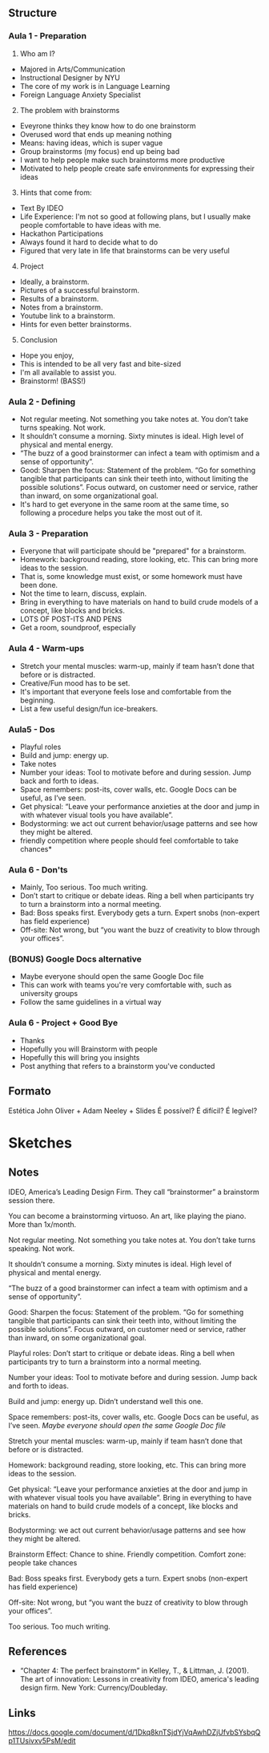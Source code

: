 ## Structure

### Aula 1 - Preparation

1. Who am I? 
* Majored in Arts/Communication
* Instructional Designer by NYU
* The core of my work is in Language Learning
* Foreign Language Anxiety Specialist

2. The problem with brainstorms
* Eveyrone thinks they know how to do one brainstorm
* Overused word that ends up meaning nothing
* Means: having ideas, which is super vague
* Group brainstorms (my focus) end up being bad
* I want to help people make such brainstorms more productive
* Motivated to help people create safe environments for expressing their ideas

3. Hints that come from:
* Text By IDEO
* Life Experience: I'm not so good at following plans, but I usually make people comfortable to have ideas with me.
* Hackathon Participations
* Always found it hard to decide what to do
* Figured that very late in life that brainstorms can be very useful

4. Project
* Ideally, a brainstorm.
* Pictures of a successful brainstorm.
* Results of a brainstorm.
* Notes from a brainstorm.
* Youtube link to a brainstorm.
* Hints for even better brainstorms.

5. Conclusion
* Hope you enjoy,
* This is intended to be all very fast and bite-sized
* I'm all available to assist you.
* Brainstorm! (BASS!)

### Aula 2 - Defining
* Not regular meeting. Not something you take notes at. You don’t take turns speaking. Not work.
* It shouldn’t consume a morning. Sixty minutes is ideal. High level of physical and mental energy.
* “The buzz of a good brainstormer can infect a team with optimism and a sense of opportunity”.
* Good: Sharpen the focus: Statement of the problem. “Go for something tangible that participants can sink their teeth into, without limiting the possible solutions”. Focus outward, on customer need or service, rather than inward, on some organizational goal.
* It's hard to get everyone in the same room at the same time, so following a procedure helps you take the most out of it.

### Aula 3 - Preparation
* Everyone that will participate should be "prepared" for a brainstorm.
* Homework: background reading, store looking, etc. This can bring more ideas to the session.
* That is, some knowledge must exist, or some homework must have been done.
* Not the time to learn, discuss, explain.
* Bring in everything to have materials on hand to build crude models of a concept, like blocks and bricks.
* LOTS OF POST-ITS AND PENS
* Get a room, soundproof, especially

### Aula 4 - Warm-ups
* Stretch your mental muscles: warm-up, mainly if team hasn’t done that before or is distracted.
* Creative/Fun mood has to be set.
* It's important that everyone feels lose and comfortable from the beginning.
* List a few useful design/fun ice-breakers.

### Aula5 - Dos
* Playful roles
* Build and jump: energy up.
* Take notes
* Number your ideas: Tool to motivate before and during session. Jump back and forth to ideas.
* Space remembers: post-its, cover walls, etc. Google Docs can be useful, as I’ve seen.
* Get physical: “Leave your performance anxieties at the door and jump in with whatever visual tools you have available”.
* Bodystorming: we act out current behavior/usage patterns and see how they might be altered.
* friendly competition where people should feel comfortable to take chances*

### Aula 6 - Don'ts
* Mainly, Too serious. Too much writing.
* Don’t start to critique or debate ideas. Ring a bell when participants try to turn a brainstorm into a normal meeting.
* Bad: Boss speaks first. Everybody gets a turn. Expert snobs (non-expert has field experience)
* Off-site: Not wrong, but “you want the buzz of creativity to blow through your offices”.

### (BONUS) Google Docs alternative
* Maybe everyone should open the same Google Doc file
* This can work with teams you're very comfortable with, such as university groups
* Follow the same guidelines in a virtual way

### Aula 6 - Project + Good Bye
* Thanks
* Hopefully you will Brainstorm with people
* Hopefully this will bring you insights
* Post anything that refers to a brainstorm you've conducted

## Formato

Estética John Oliver + Adam Neeley + Slides
É possível? É difícil? É legível?

# Sketches

## Notes

IDEO, America’s Leading Design Firm. They call “brainstormer” a brainstorm session there.

You can become a brainstorming virtuoso. An art, like playing the piano. More than 1x/month.

Not regular meeting. Not something you take notes at. You don’t take turns speaking. Not work.

It shouldn’t consume a morning. Sixty minutes is ideal. High level of physical and mental energy.

“The buzz of a good brainstormer can infect a team with optimism and a sense of opportunity”.

Good: Sharpen the focus: Statement of the problem. “Go for something tangible that participants can sink their teeth into, without limiting the possible solutions”. Focus outward, on customer need or service, rather than inward, on some organizational goal.

Playful roles: Don’t start to critique or debate ideas. Ring a bell when participants try to turn a brainstorm into a normal meeting.

Number your ideas: Tool to motivate before and during session. Jump back and forth to ideas.

Build and jump: energy up. Didn’t understand well this one.

Space remembers: post-its, cover walls, etc. Google Docs can be useful, as I’ve seen.
*Maybe everyone should open the same Google Doc file*

Stretch your mental muscles: warm-up, mainly if team hasn’t done that before or is distracted.

Homework: background reading, store looking, etc. This can bring more ideas to the session.

Get physical: “Leave your performance anxieties at the door and jump in with whatever visual tools you have available”. Bring in everything to have materials on hand to build crude models of a concept, like blocks and bricks.

Bodystorming: we act out current behavior/usage patterns and see how they might be altered.

Brainstorm Effect: Chance to shine. Friendly competition. Comfort zone: people take chances

Bad: Boss speaks first. Everybody gets a turn. Expert snobs (non-expert has field experience)

Off-site: Not wrong, but “you want the buzz of creativity to blow through your offices”.

Too serious. Too much writing.

## References

* “Chapter 4: The perfect brainstorm” in Kelley, T., & Littman, J. (2001). The art of innovation: Lessons in creativity
from IDEO, america's leading design firm. New York: Currency/Doubleday.

## Links

https://docs.google.com/document/d/1Dkq8knTSjdYjVqAwhDZjUfvbSYsbqQp1TUsivxv5PsM/edit